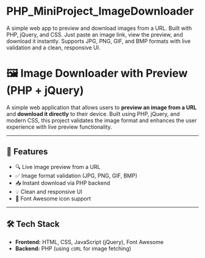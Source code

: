# PHP_MiniProject_ImageDownloader
A simple web app to preview and download images from a URL. Built with PHP, jQuery, and CSS. Just paste an image link, view the preview, and download it instantly. Supports JPG, PNG, GIF, and BMP formats with live validation and a clean, responsive UI.

# 🖼️ Image Downloader with Preview (PHP + jQuery)

A simple web application that allows users to **preview an image from a URL** and **download it directly** to their device. Built using PHP, jQuery, and modern CSS, this project validates the image format and enhances the user experience with live preview functionality.

---

## 🚀 Features

- 🔍 Live image preview from a URL
- ✅ Image format validation (JPG, PNG, GIF, BMP)
- 📥 Instant download via PHP backend
- 💡 Clean and responsive UI
- 🎨 Font Awesome icon support

---

## 🛠️ Tech Stack

- **Frontend:** HTML, CSS, JavaScript (jQuery), Font Awesome
- **Backend:** PHP (using `cURL` for image fetching)
